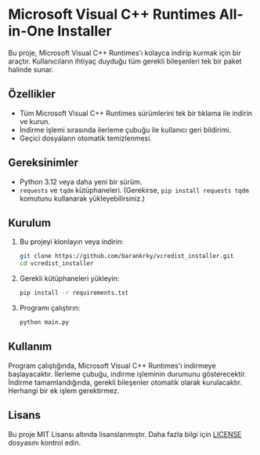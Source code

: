 # Microsoft Visual C++ Runtimes All-in-One Installer

Bu proje, Microsoft Visual C++ Runtimes'ı kolayca indirip kurmak için bir araçtır. Kullanıcıların ihtiyaç duyduğu tüm gerekli bileşenleri tek bir paket halinde sunar.

## Özellikler

- Tüm Microsoft Visual C++ Runtimes sürümlerini tek bir tıklama ile indirin ve kurun.
- İndirme işlemi sırasında ilerleme çubuğu ile kullanıcı geri bildirimi.
- Geçici dosyaların otomatik temizlenmesi.

## Gereksinimler

- Python 3.12 veya daha yeni bir sürüm.
- `requests` ve `tqdm` kütüphaneleri. (Gerekirse, `pip install requests tqdm` komutunu kullanarak yükleyebilirsiniz.)

## Kurulum

1. Bu projeyi klonlayın veya indirin:
   ```bash
   git clone https://github.com/barankrky/vcredist_installer.git
   cd vcredist_installer
   ```

2. Gerekli kütüphaneleri yükleyin:
   ```bash
   pip install -r requirements.txt
   ```

3. Programı çalıştırın:
   ```bash
   python main.py
   ```

## Kullanım

Program çalıştığında, Microsoft Visual C++ Runtimes'ı indirmeye başlayacaktır. İlerleme çubuğu, indirme işleminin durumunu gösterecektir. İndirme tamamlandığında, gerekli bileşenler otomatik olarak kurulacaktır. Herhangi bir ek işlem gerektirmez.

## Lisans

Bu proje MIT Lisansı altında lisanslanmıştır. Daha fazla bilgi için [LICENSE](LICENSE) dosyasını kontrol edin.
